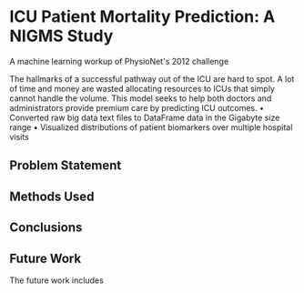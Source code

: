 # ICU Patient Mortality Prediction: A NIGMS Study
A machine learning workup of PhysioNet's 2012 challenge

The hallmarks of a successful pathway out of the ICU are hard to spot. A lot of time and money are wasted allocating resources to ICUs that simply cannot handle the volume. This model seeks to help both doctors and administrators provide premium care by predicting ICU outcomes.
•	Converted raw big data text files to DataFrame data in the Gigabyte size range
•	Visualized distributions of patient biomarkers over multiple hospital visits 

## Problem Statement

## Methods Used

## Conclusions

## Future Work

The future work includes 

